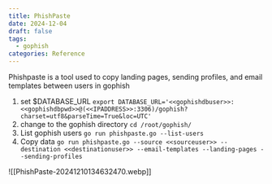 ```yaml
---
title: PhishPaste
date: 2024-12-04
draft: false
tags:
  - gophish
categories: Reference
---
```


Phishpaste is a tool used to copy landing pages, sending profiles, and email templates between users in gophish
1. set $DATABASE_URL `export DATABASE_URL='<<gophishdbuser>>:<<gophishdbpwd>>@(<<IPADDRESS>>:3306)/gophish?charset=utf8&parseTime=True&loc=UTC'`
2. change to the gophish directory `cd /root/gophish/`
3. List gophish users `go run phishpaste.go --list-users`
4. Copy data `go run phishpaste.go --source <<sourceuser>> --destination <<destinationuser>> --email-templates --landing-pages --sending-profiles`

![[PhishPaste-20241210134632470.webp]]